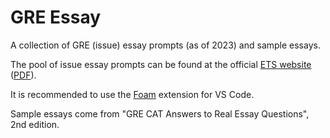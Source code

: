 # GRE Essay

A collection of GRE (issue) essay prompts (as of 2023) and sample essays.

The pool of issue essay prompts can be found at the official [ETS website](https://www.ets.org/gre/test-takers/general-test/prepare/content/analytical-writing/issue.html) ([PDF](https://www.ets.org/pdfs/gre/issue-pool.pdf)).

It is recommended to use the [Foam](https://marketplace.visualstudio.com/items?itemName=foam.foam-vscode) extension for VS Code.

Sample essays come from "GRE CAT Answers to Real Essay Questions", 2nd edition.